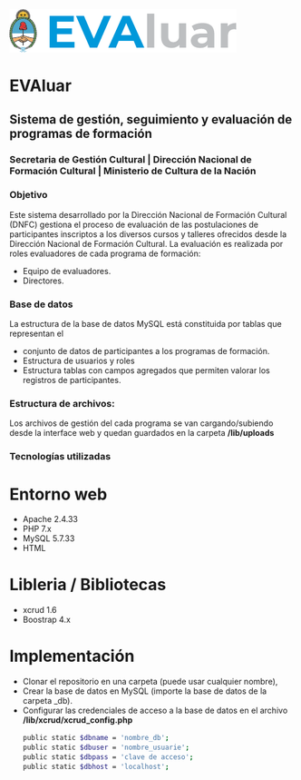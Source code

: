 ![EVAluar](evaluar_.png)
# EVAluar
## Sistema de gestión, seguimiento y evaluación de programas de formación
### Secretaria de Gestión Cultural | Dirección Nacional de Formación Cultural | Ministerio de Cultura de la Nación

### Objetivo

Este sistema desarrollado por la Dirección Nacional de Formación Cultural (DNFC) gestiona el proceso de evaluación de las postulaciones de participantes inscriptos a los diversos cursos y talleres ofrecidos desde la Dirección Nacional de Formación Cultural.
La evaluación es realizada por roles evaluadores de cada programa de formación: 
- Equipo de evaluadores.
- Directores.

### Base de datos

La estructura de la base de datos MySQL está constituida por tablas que representan el 
* conjunto de datos de participantes a los programas de formación.
* Estructura de usuarios y roles
* Estructura tablas con campos agregados que permiten valorar los registros de participantes.  

### Estructura de archivos:

Los archivos de gestión del cada programa se van cargando/subiendo desde la interface web y quedan guardados en la carpeta __/lib/uploads__

### Tecnologías utilizadas

# Entorno web
* Apache 2.4.33
* PHP 7.x 
* MySQL 5.7.33
* HTML


# Libleria / Bibliotecas 
* xcrud 1.6
* Boostrap 4.x

# Implementación

*  Clonar el repositorio en una carpeta (puede usar cualquier nombre),
*  Crear la base de datos en MySQL (importe la base de datos de la carpeta _db).
*  Configurar las credenciales de acceso a la base de datos en el archivo __/lib/xcrud/xcrud_config.php__
    ```bash
    public static $dbname = 'nombre_db'; 
    public static $dbuser = 'nombre_usuarie';
    public static $dbpass = 'clave de acceso'; 
    public static $dbhost = 'localhost';
    ```



    
	
